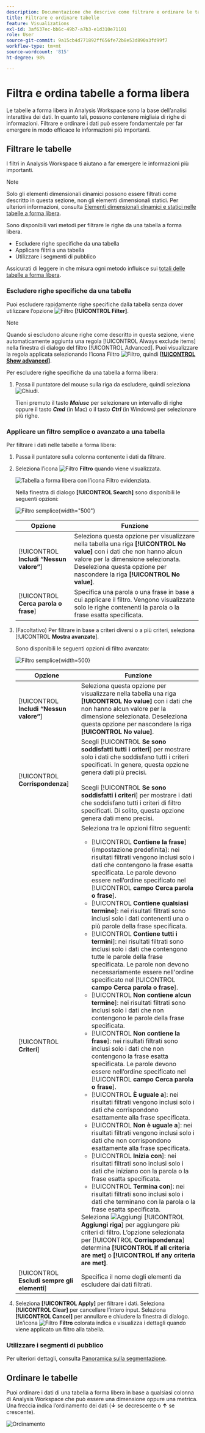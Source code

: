 ```yaml
---
description: Documentazione che descrive come filtrare e ordinare le tabelle in Analysis Workspace.
title: Filtrare e ordinare tabelle
feature: Visualizations
exl-id: 3af637ec-bb6c-49b7-a7b3-e1d310e71101
role: User
source-git-commit: 9a15cb4d771892ff656fe72b8e53d890a3fd99f7
workflow-type: tm+mt
source-wordcount: '815'
ht-degree: 98%

---
```


# Filtra e ordina tabelle a forma libera

Le tabelle a forma libera in Analysis Workspace sono la base dell’analisi interattiva dei dati. In quanto tali, possono contenere migliaia di righe di informazioni. Filtrare e ordinare i dati può essere fondamentale per far emergere in modo efficace le informazioni più importanti.

<!--The following video covers filter and sort options in Analysis Workspace, in addition to pagination options:

>[!VIDEO](https://video.tv.adobe.com/v/23968)-->

## Filtrare le tabelle

I filtri in Analysis Workspace ti aiutano a far emergere le informazioni più importanti.

>[!NOTE]
>
> Solo gli elementi dimensionali dinamici possono essere filtrati come descritto in questa sezione, non gli elementi dimensionali statici. Per ulteriori informazioni, consulta [Elementi dimensionali dinamici e statici nelle tabelle a forma libera](/help/analysis-workspace/visualizations/freeform-table/column-row-settings/manual-vs-dynamic-rows.md).

Sono disponibili vari metodi per filtrare le righe da una tabella a forma libera.

- Escludere righe specifiche da una tabella
- Applicare filtri a una tabella
- Utilizzare i segmenti di pubblico

Assicurati di leggere in che misura ogni metodo influisce sui [totali delle tabelle a forma libera](/help/analysis-workspace/visualizations/freeform-table/workspace-totals.md).

### Escludere righe specifiche da una tabella

Puoi escludere rapidamente righe specifiche dalla tabella senza dover utilizzare l’opzione ![Filtro](/help/assets/icons/Filter.svg) **[!UICONTROL Filter]**.

>[!NOTE]
>
>Quando si escludono alcune righe come descritto in questa sezione, viene automaticamente aggiunta una regola [!UICONTROL Always exclude items] nella finestra di dialogo del filtro [!UICONTROL Advanced]. Puoi visualizzare la regola applicata selezionando l’icona Filtro ![Filtro](/help/assets/icons/Filter.svg), quindi [**[!UICONTROL Show advanced]**](#apply-a-simple-or-advanced-filter-to-a-table).

Per escludere righe specifiche da una tabella a forma libera:

1. Passa il puntatore del mouse sulla riga da escludere, quindi seleziona ![Chiudi](/help/assets/icons/Close.svg).

   Tieni premuto il tasto ***Maiusc*** per selezionare un intervallo di righe oppure il tasto ***Cmd*** (in Mac) o il tasto ***Ctrl*** (in Windows) per selezionare più righe.

<!--### Right-click > Delete selected rows

Note: this option does not seem to work. AN-338422

1. Select 1 or more rows. 
1. Right-click and select **[!UICONTROL Delete Selected Rows]**. 

   This action will remove the rows from the table and apply a table filter.-->


### Applicare un filtro semplice o avanzato a una tabella

Per filtrare i dati nelle tabelle a forma libera:

1. Passa il puntatore sulla colonna contenente i dati da filtrare. <!--only some types of columns show the filter... Which? Just Dimensions?-->

1. Seleziona l’icona ![Filtro](/help/assets/icons/Filter.svg) **Filtro** quando viene visualizzata.

   ![Tabella a forma libera con l’icona Filtro evidenziata.](assets/table-filter-icon.png)

   Nella finestra di dialogo **[!UICONTROL Search]** sono disponibili le seguenti opzioni:

   ![Filtro semplice](assets/filter-simple.png){width="500"}

   | Opzione | Funzione |
   |---------|----------|
   | [!UICONTROL **Includi “Nessun valore”**] | Seleziona questa opzione per visualizzare nella tabella una riga **[!UICONTROL No value]** con i dati che non hanno alcun valore per la dimensione selezionata. Deseleziona questa opzione per nascondere la riga **[!UICONTROL No value]**. |
   | [!UICONTROL **Cerca parola o frase**] | Specifica una parola o una frase in base a cui applicare il filtro. Vengono visualizzate solo le righe contenenti la parola o la frase esatta specificata. |


1. (Facoltativo) Per filtrare in base a criteri diversi o a più criteri, seleziona [!UICONTROL **Mostra avanzate**].

   Sono disponibili le seguenti opzioni di filtro avanzato:

   ![Filtro semplice](assets/filter-advanced.png){width=500}

   | Opzione | Funzione |
   |---------|----------|
   | [!UICONTROL **Includi “Nessun valore”**] | Seleziona questa opzione per visualizzare nella tabella una riga **[!UICONTROL No value]** con i dati che non hanno alcun valore per la dimensione selezionata. Deseleziona questa opzione per nascondere la riga **[!UICONTROL No value]**. |
   | [!UICONTROL **Corrispondenza**] | Scegli [!UICONTROL **Se sono soddisfatti tutti i criteri**] per mostrare solo i dati che soddisfano tutti i criteri specificati. In genere, questa opzione genera dati più precisi.<br/><br/>Scegli [!UICONTROL **Se sono soddisfatti i criteri**] per mostrare i dati che soddisfano tutti i criteri di filtro specificati. Di solito, questa opzione genera dati meno precisi. |
   | [!UICONTROL **Criteri**] | Seleziona tra le opzioni filtro seguenti:<br/><ul><li>[!UICONTROL **Contiene la frase**] (impostazione predefinita): nei risultati filtrati vengono inclusi solo i dati che contengono la frase esatta specificata. Le parole devono essere nell’ordine specificato nel [!UICONTROL **campo Cerca parola o frase**].</li><li>[!UICONTROL **Contiene qualsiasi termine**]: nei risultati filtrati sono inclusi solo i dati contenenti una o più parole della frase specificata. </li><li>[!UICONTROL **Contiene tutti i termini**]: nei risultati filtrati sono inclusi solo i dati che contengono tutte le parole della frase specificata. Le parole non devono necessariamente essere nell&#39;ordine specificato nel [!UICONTROL **campo Cerca parola o frase**].</li><li>[!UICONTROL **Non contiene alcun termine**]: nei risultati filtrati sono inclusi solo i dati che non contengono le parole della frase specificata. </li><li>[!UICONTROL **Non contiene la frase**]: nei risultati filtrati sono inclusi solo i dati che non contengono la frase esatta specificata. Le parole devono essere nell’ordine specificato nel [!UICONTROL **campo Cerca parola o frase**].</li><li>[!UICONTROL **È uguale a**]: nei risultati filtrati vengono inclusi solo i dati che corrispondono esattamente alla frase specificata. </li><li>[!UICONTROL **Non è uguale a**]: nei risultati filtrati vengono inclusi solo i dati che non corrispondono esattamente alla frase specificata. </li><li>[!UICONTROL **Inizia con**]: nei risultati filtrati sono inclusi solo i dati che iniziano con la parola o la frase esatta specificata. </li><li>[!UICONTROL **Termina con**]: nei risultati filtrati sono inclusi solo i dati che terminano con la parola o la frase esatta specificata. </li></ul>Seleziona ![Aggiungi](/help/assets/icons/Add.svg) [!UICONTROL **Aggiungi riga**] per aggiungere più criteri di filtro. L’opzione selezionata per [!UICONTROL **Corrispondenza**] determina **[!UICONTROL If all criteria are met]** o **[!UICONTROL If any criteria are met]**. |
   | [!UICONTROL **Escludi sempre gli elementi**] | Specifica il nome degli elementi da escludere dai dati filtrati. |

1. Seleziona **[!UICONTROL Apply]** per filtrare i dati. Seleziona **[!UICONTROL Clear]** per cancellare l’intero input. Seleziona **[!UICONTROL Cancel]** per annullare e chiudere la finestra di dialogo. <br/>Un’icona ![Filtro](/help/assets/icons/FilterColored.svg) **Filtro** colorata indica e visualizza i dettagli quando viene applicato un filtro alla tabella.

### Utilizzare i segmenti di pubblico

Per ulteriori dettagli, consulta [Panoramica sulla segmentazione](/help/components/filters/filters-overview.md).

## Ordinare le tabelle

Puoi ordinare i dati di una tabella a forma libera in base a qualsiasi colonna di Analysis Workspace che può essere una dimensione oppure una metrica. Una freccia indica l’ordinamento dei dati (**↓** se decrescente o **↑** se crescente).

![Ordinamento](assets/sorting.gif)
